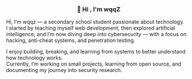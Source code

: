 <h3 align="center">👋 Hi , I'm wqqZ</h1>
</p>

Hi, I’m wqqz — a secondary school student passionate about technology.  
I started by teaching myself web development, then explored artificial intelligence, and I’m now diving deep into cybersecurity — with a focus on hacking, anti-cheat systems, and penetration testing.  

I enjoy building, breaking, and learning from systems to better understand how technology works.  
Currently, I’m working on small projects, learning from open source, and documenting my journey into security research.  
